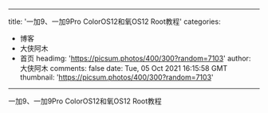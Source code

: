 
---
title: '一加9、一加9Pro ColorOS12和氧OS12 Root教程'
categories: 
 - 博客
 - 大侠阿木
 - 首页
headimg: 'https://picsum.photos/400/300?random=7103'
author: 大侠阿木
comments: false
date: Tue, 05 Oct 2021 16:15:58 GMT
thumbnail: 'https://picsum.photos/400/300?random=7103'
---

<div>   
一加9、一加9Pro ColorOS12和氧OS12 Root教程  
</div>
            